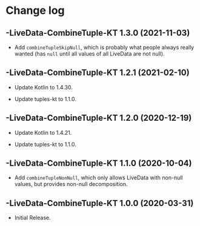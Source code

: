 # Change log

-LiveData-CombineTuple-KT 1.3.0 (2021-11-03)
--------------------------------
- Add `combineTupleSkipNull`, which is probably what people always really wanted (has `null` until all values of all LiveData are not null).

-LiveData-CombineTuple-KT 1.2.1 (2021-02-10)
--------------------------------

- Update Kotlin to 1.4.30.

- Update tuples-kt to 1.1.0.

-LiveData-CombineTuple-KT 1.2.0 (2020-12-19)
--------------------------------

- Update Kotlin to 1.4.21.

- Update tuples-kt to 1.1.0.

-LiveData-CombineTuple-KT 1.1.0 (2020-10-04)
--------------------------------

- Add `combineTupleNonNull`, which only allows LiveData with non-null values, but provides non-null decomposition.

-LiveData-CombineTuple-KT 1.0.0 (2020-03-31)
--------------------------------

- Initial Release.